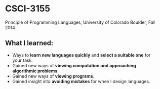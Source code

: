 CSCI-3155
=========

Principle of Programming Languages, University of Colorado Boulder, Fall 2014


What I learned:
------------
* Ways to **learn new languages quickly** and **select a suitable one** for your task.
* Gained new ways of **viewing computation and approaching algorithmic problems**.
* Gained new ways of **viewing programs**.
* Gained insight into **avoiding mistakes** for when I design languages.
